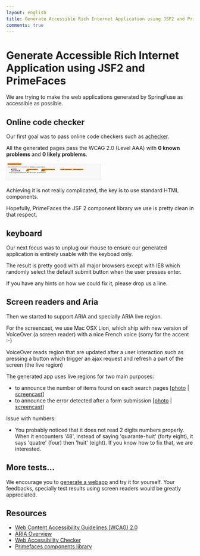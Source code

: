 ```yaml
---
layout: english
title: Generate Accessible Rich Internet Application using JSF2 and PrimeFaces
comments: true
---
```


# Generate Accessible Rich Internet Application using JSF2 and PrimeFaces

We are trying to make the web applications generated by SpringFuse as accessible as possible.

## Online code checker
Our first goal was to pass online code checkers such as <a href="http://achecker.ca/">achecker</a>. 

All the generated pages pass the  WCAG 2.0 (Level AAA) with <strong>0 known problems</strong> and <strong>0 likely problems</strong>.

<a href="/images/blog/2011-10-27/achecker.png" class="screen" title="achecker result" rel="group"><img src="/images/blog/2011-10-27/achecker-min.png" /></a>

Achieving it is not really complicated, the key is to use standard HTML components. 

Hopefully, PrimeFaces the JSF 2 component library we use is pretty clean in that respect.

## keyboard

Our next focus was to unplug our mouse to ensure our generated application is entirely usable with the keyboad only.

The result is pretty good with all major browsers except with IE8 which randomly select the default submit button when the user presses enter.

If you have any hints on how we could fix it, please drop us a line.

## Screen readers and Aria

Then we started to support ARIA and specially ARIA live region.

For the screencast, we use Mac OSX Lion, which ship with new version of VoiceOver (a screen reader) with a nice French voice (sorry for the accent :-)

VoiceOver reads region that are updated after a user interaction such as pressing a button which trigger an ajax request and refresh a part of the screen (the live region)

The generated app uses live regions for two main purposes:

* to announce the number of items found on each search pages [<a href="/images/blog/2011-10-27/search-aria-live-region-voiceover.png" class="screen" title="achecker result" rel="group">photo</a>
 | <a href="http://www.facebook.com/photo.php?v=10150355167495905&set=vb.307765762572284&type=2&theater" target="_jaxio_on_fb" >screencast</a>]
* to announce the error detected after a form submission [<a href="/images/blog/2011-10-27/form-error-aria-live-region-voiceover.png" class="screen" title="achecker result" rel="group">photo</a>
 | <a href="http://www.facebook.com/photo.php?v=10150355172465905&set=vb.307765762572284&type=2&theater" target="_jaxio_on_fb">screencast</a>]


Issue with numbers:

* You probably noticed that it does not read 2 digits numbers properly. When it encounters '48', instead of saying 'quarante-huit' (forty eight), it says 'quatre' (four) then 'huit' (eight). If you know how to fix that, we are interested. 


## More tests...

We encourage you to <a href="http://www.springfuse.com/">generate a webapp</a> and try it for yourself.
Your feedbacks, specially test results using screen readers would be greatly appreciated.

## Resources

* <a href="http://www.w3.org/TR/WCAG20/">Web Content Accessibility Guidelines (WCAG) 2.0</a>
* <a href="http://www.w3.org/WAI/intro/aria">ARIA Overview</a>
* <a href="http://achecker.ca">Web Accessibility Checker</a>
* <a href="http://http://www.primefaces.org/">Primefaces components library</a>
